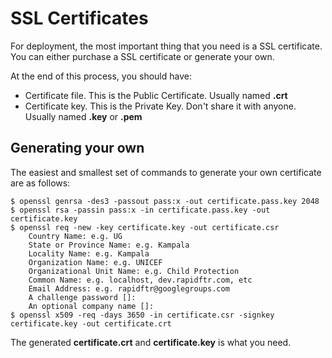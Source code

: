 # SSL Certificates

For deployment, the most important thing that you need is a SSL certificate. You can either purchase a SSL certificate or generate your own.

At the end of this process, you should have:

* Certificate file. This is the Public Certificate. Usually named **.crt**
* Certificate key. This is the Private Key. Don't share it with anyone. Usually named **.key** or **.pem**

## Generating your own

The easiest and smallest set of commands to generate your own certificate are as follows:

```
$ openssl genrsa -des3 -passout pass:x -out certificate.pass.key 2048
$ openssl rsa -passin pass:x -in certificate.pass.key -out certificate.key
$ openssl req -new -key certificate.key -out certificate.csr
    Country Name: e.g. UG
    State or Province Name: e.g. Kampala
    Locality Name: e.g. Kampala
    Organization Name: e.g. UNICEF
    Organizational Unit Name: e.g. Child Protection
    Common Name: e.g. localhost, dev.rapidftr.com, etc
    Email Address: e.g. rapidftr@googlegroups.com
    A challenge password []:
    An optional company name []:
$ openssl x509 -req -days 3650 -in certificate.csr -signkey certificate.key -out certificate.crt
```

The generated **certificate.crt** and **certificate.key** is what you need.
